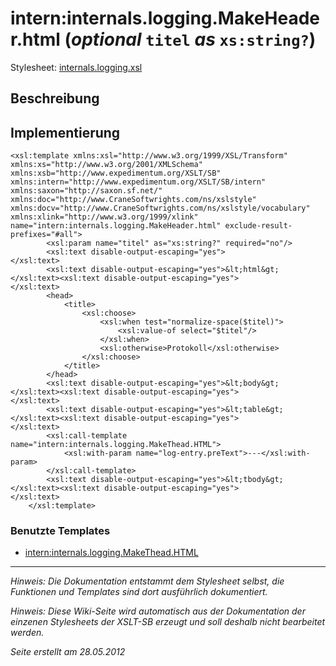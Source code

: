 # intern:internals.logging.MakeHeader.html (_optional_ `titel` _as_ `xs:string?`) #

Stylesheet: [internals.logging.xsl](http://code.google.com/p/xslt-sb/source/browse/trunk/xslt-sb/internals.logging.xsl)

## Beschreibung ##
## Implementierung ##
```
<xsl:template xmlns:xsl="http://www.w3.org/1999/XSL/Transform" xmlns:xs="http://www.w3.org/2001/XMLSchema" xmlns:xsb="http://www.expedimentum.org/XSLT/SB" xmlns:intern="http://www.expedimentum.org/XSLT/SB/intern" xmlns:saxon="http://saxon.sf.net/" xmlns:doc="http://www.CraneSoftwrights.com/ns/xslstyle" xmlns:docv="http://www.CraneSoftwrights.com/ns/xslstyle/vocabulary" xmlns:xlink="http://www.w3.org/1999/xlink" name="intern:internals.logging.MakeHeader.html" exclude-result-prefixes="#all">
		<xsl:param name="titel" as="xs:string?" required="no"/>
		<xsl:text disable-output-escaping="yes">
</xsl:text>
		<xsl:text disable-output-escaping="yes">&lt;html&gt;</xsl:text><xsl:text disable-output-escaping="yes">
</xsl:text>
		<head>
			<title>
				<xsl:choose>
					<xsl:when test="normalize-space($titel)">
						<xsl:value-of select="$titel"/>
					</xsl:when>
					<xsl:otherwise>Protokoll</xsl:otherwise>
				</xsl:choose>
			</title>
		</head>
		<xsl:text disable-output-escaping="yes">&lt;body&gt;</xsl:text><xsl:text disable-output-escaping="yes">
</xsl:text>
		<xsl:text disable-output-escaping="yes">&lt;table&gt;</xsl:text><xsl:text disable-output-escaping="yes">
</xsl:text>
		<xsl:call-template name="intern:internals.logging.MakeThead.HTML">
			<xsl:with-param name="log-entry.preText">---</xsl:with-param>
		</xsl:call-template>
		<xsl:text disable-output-escaping="yes">&lt;tbody&gt;</xsl:text><xsl:text disable-output-escaping="yes">
</xsl:text>
	</xsl:template>
```

### Benutzte Templates ###
  * [intern:internals.logging.MakeThead.HTML](intern_internals_logging_MakeThead_HTML.md)


---


_Hinweis: Die Dokumentation entstammt dem Stylesheet selbst, die Funktionen und Templates sind dort ausführlich dokumentiert._

_Hinweis: Diese Wiki-Seite wird automatisch aus der Dokumentation der einzenen Stylesheets der XSLT-SB erzeugt und soll deshalb nicht bearbeitet werden._

_Seite erstellt am 28.05.2012_
